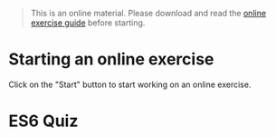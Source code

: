 > This is an online material. Please download and read the [online exercise guide](https://prod-public-lms-sg.s3.amazonaws.com/Online+Exercise+Guide.pdf) before starting.

# Starting an online exercise

Click on the "Start" button to start working on an online exercise.

# ES6 Quiz

